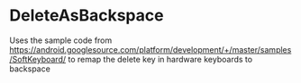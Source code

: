 # DeleteAsBackspace
Uses the sample code from https://android.googlesource.com/platform/development/+/master/samples/SoftKeyboard/ to remap the delete key in hardware keyboards to backspace
